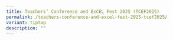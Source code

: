 ```yaml
---
title: Teachers’ Conference and ExCEL Fest 2025 (TCEF2025)
permalink: /teachers-conference-and-excel-fest-2025-tcef2025/
variant: tiptap
description: ""
---
```

